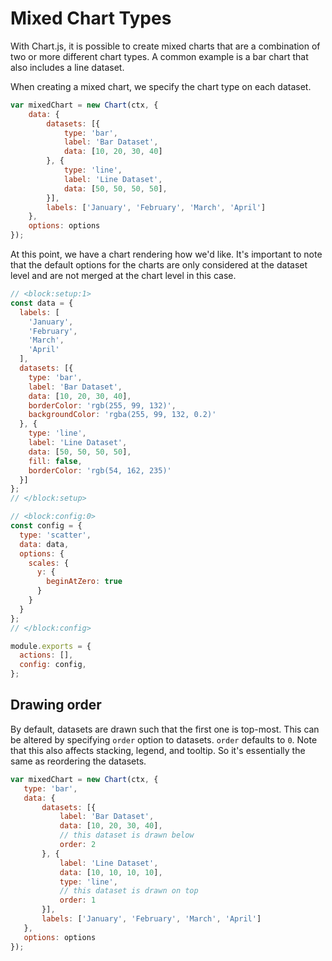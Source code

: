 # Mixed Chart Types

With Chart.js, it is possible to create mixed charts that are a combination of two or more different chart types. A common example is a bar chart that also includes a line dataset.

When creating a mixed chart, we specify the chart type on each dataset.

```javascript
var mixedChart = new Chart(ctx, {
    data: {
        datasets: [{
            type: 'bar',
            label: 'Bar Dataset',
            data: [10, 20, 30, 40]
        }, {
            type: 'line',
            label: 'Line Dataset',
            data: [50, 50, 50, 50],
        }],
        labels: ['January', 'February', 'March', 'April']
    },
    options: options
});
```

At this point, we have a chart rendering how we'd like. It's important to note that the default options for the charts are only considered at the dataset level and are not merged at the chart level in this case.

```js chart-editor
// <block:setup:1>
const data = {
  labels: [
    'January',
    'February',
    'March',
    'April'
  ],
  datasets: [{
    type: 'bar',
    label: 'Bar Dataset',
    data: [10, 20, 30, 40],
    borderColor: 'rgb(255, 99, 132)',
    backgroundColor: 'rgba(255, 99, 132, 0.2)'
  }, {
    type: 'line',
    label: 'Line Dataset',
    data: [50, 50, 50, 50],
    fill: false,
    borderColor: 'rgb(54, 162, 235)'
  }]
};
// </block:setup>

// <block:config:0>
const config = {
  type: 'scatter',
  data: data,
  options: {
    scales: {
      y: {
        beginAtZero: true
      }
    }
  }
};
// </block:config>

module.exports = {
  actions: [],
  config: config,
};
```

## Drawing order

 By default, datasets are drawn such that the first one is top-most. This can be altered by specifying `order` option to datasets. `order` defaults to `0`. Note that this also affects stacking, legend, and tooltip. So it's essentially the same as reordering the datasets.

 ```javascript
var mixedChart = new Chart(ctx, {
    type: 'bar',
    data: {
        datasets: [{
            label: 'Bar Dataset',
            data: [10, 20, 30, 40],
            // this dataset is drawn below
            order: 2
        }, {
            label: 'Line Dataset',
            data: [10, 10, 10, 10],
            type: 'line',
            // this dataset is drawn on top
            order: 1
        }],
        labels: ['January', 'February', 'March', 'April']
    },
    options: options
});
```
